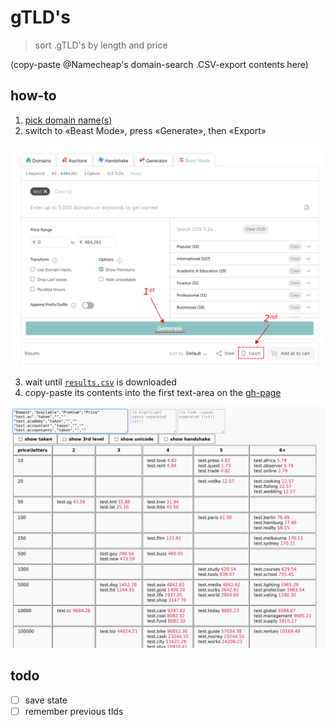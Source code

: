 # gTLD's

> sort .gTLD's by length and price

(copy-paste @Namecheap's domain-search .CSV-export contents here)

## how-to

1. [pick domain name(s)](https://www.namecheap.com/domains/registration/results/?type=&domain=test)
2. switch to «Beast Mode», press «Generate», then «Export»

![how-to](how-to.png)


3. wait until [`results.csv`](results.csv) is downloaded
4. copy-paste its contents into the first text-area on the [gh-page](https://dym-sh.github.io/tld/)

![screenshot](screenshot.png)


## todo

- [ ] save state
- [ ] remember previous tlds
